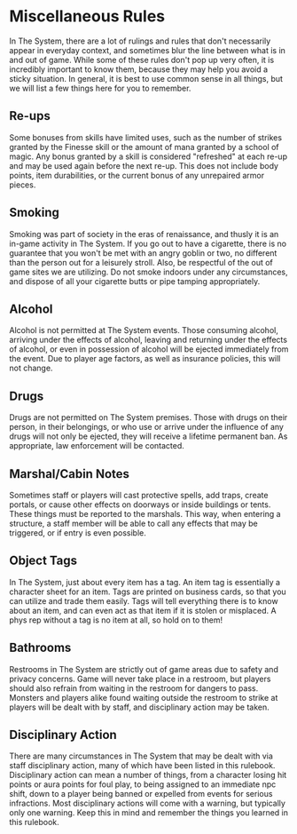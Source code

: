 # Miscellaneous Rules

In The System, there are a lot of rulings and rules that don't necessarily appear in everyday context, and sometimes blur the line between what is in and out of game. While some of these rules don't pop up very often, it is incredibly important to know them, because they may help you avoid a sticky situation. In general, it is best to use common sense in all things, but we will list a few things here for you to remember.

## Re-ups

Some bonuses from skills have limited uses, such as the number of strikes granted by the Finesse skill or the amount of mana granted by a school of magic. Any bonus granted by a skill is considered "refreshed" at each re-up and may be used again before the next re-up. This does not include body points, item durabilities, or the current bonus of any unrepaired armor pieces.

## Smoking

Smoking was part of society in the eras of renaissance, and thusly it is an in-game activity in The System. If you go out to have a cigarette, there is no guarantee that you won't be met with an angry goblin or two, no different than the person out for a leisurely stroll. Also, be respectful of the out of game sites we are utilizing. Do not smoke indoors under any circumstances, and dispose of all your cigarette butts or pipe tamping appropriately.

## Alcohol

Alcohol is not permitted at The System events. Those consuming alcohol, arriving under the effects of alcohol, leaving and returning under the effects of alcohol, or even in possession of alcohol will be ejected immediately from the event. Due to player age factors, as well as insurance policies, this will not change.

## Drugs

Drugs are not permitted on The System premises. Those with drugs on their person, in their belongings, or who use or arrive under the influence of any drugs will not only be ejected, they will receive a lifetime permanent ban. As appropriate, law enforcement will be contacted.

## Marshal/Cabin Notes

Sometimes staff or players will cast protective spells, add traps, create portals, or cause other effects on doorways or inside buildings or tents. These things must be reported to the marshals. This way, when entering a structure, a staff member will be able to call any effects that may be triggered, or if entry is even possible.

## Object Tags

In The System, just about every item has a tag. An item tag is essentially a character sheet for an item. Tags are printed on business cards, so that you can utilize and trade them easily. Tags will tell everything there is to know about an item, and can even act as that item if it is stolen or misplaced. A phys rep without a tag is no item at all, so hold on to them!

## Bathrooms

Restrooms in The System are strictly out of game areas due to safety and privacy concerns. Game will never take place in a restroom, but players should also refrain from waiting in the restroom for dangers to pass. Monsters and players alike found waiting outside the restroom to strike at players will be dealt with by staff, and disciplinary action may be taken.

## Disciplinary Action

There are many circumstances in The System that may be dealt with via staff disciplinary action, many of which have been listed in this rulebook. Disciplinary action can mean a number of things, from a character losing hit points or aura points for foul play, to being assigned to an immediate npc shift, down to a player being banned or expelled from events for serious infractions. Most disciplinary actions will come with a warning, but typically only one warning. Keep this in mind and remember the things you learned in this rulebook. 
